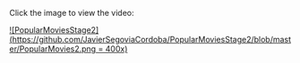 Click the image to view the video:

[![PopularMoviesStage2](https://github.com/JavierSegoviaCordoba/PopularMoviesStage2/blob/master/PopularMovies2.png = 400x)](http://www.youtube.com/watch?v=kZdV3nmdtsM "PopularMoviesStage2")